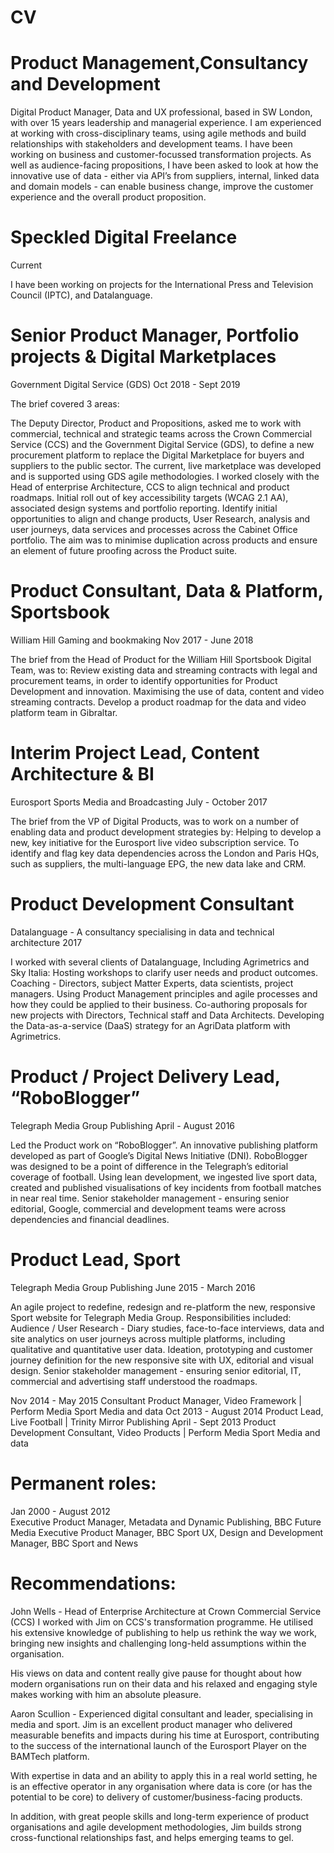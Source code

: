 # CV
# Product Management,Consultancy and Development
Digital Product Manager, Data and UX professional, based in SW London, with over 15 years leadership and managerial experience. 
I am experienced at working with cross-disciplinary teams, using agile methods and build relationships with stakeholders and development teams. I have been working on business and customer-focussed transformation projects. 
As well as audience-facing propositions, I have been asked to look at how the innovative use of data - either via API’s from suppliers, internal, linked data and domain models - can enable business change, improve the customer experience and the overall product proposition. 

# Speckled Digital Freelance 
Current

I have been working on projects for the International Press and Television Council (IPTC), and Datalanguage.

# Senior Product Manager, Portfolio projects & Digital Marketplaces
Government Digital Service (GDS)
Oct 2018 - Sept 2019	

The brief covered 3 areas: 

The Deputy Director, Product and Propositions, asked me to work with commercial, technical and strategic teams across the Crown Commercial Service (CCS) and the Government Digital Service (GDS), to define a new procurement platform to replace the Digital Marketplace for buyers and suppliers to the public sector. 
The current, live marketplace was developed and is supported using GDS agile methodologies.
I worked closely with the Head of enterprise Architecture, CCS to align technical and product roadmaps. 
Initial roll out of key accessibility targets (WCAG 2.1 AA), associated design systems and portfolio reporting.
Identify initial opportunities to align and change products, User Research, analysis and user journeys, data services and processes across the Cabinet Office portfolio. The aim was to minimise duplication across products and ensure an element of future proofing across the Product suite.

# Product Consultant, Data & Platform, Sportsbook
William Hill Gaming and bookmaking
Nov 2017 - June 2018

The brief from the Head of Product for the William Hill Sportsbook Digital Team, was to:
Review existing data and streaming contracts with legal and procurement teams, in order to identify opportunities for Product Development and innovation. Maximising the use of data, content and video streaming contracts. 
Develop a product roadmap for the data and video platform team in Gibraltar.

# Interim Project Lead, Content Architecture & BI
Eurosport Sports Media and Broadcasting
July - October 2017	 

The brief from the VP of Digital Products, was to work on a number of enabling data and product development strategies by: 
Helping to develop a new, key initiative for the Eurosport live video subscription service.
To identify and flag key data dependencies across the London and Paris HQs, such as suppliers, the multi-language EPG, the new data lake and CRM. 

# Product Development Consultant
Datalanguage - A consultancy specialising in data and technical architecture
2017			

I worked with several clients of Datalanguage, Including Agrimetrics and Sky Italia:
Hosting workshops to clarify user needs and product outcomes.
Coaching - Directors, subject Matter Experts, data scientists, project managers. Using Product Management principles and agile processes and how they could be applied to their business.
Co-authoring proposals for new projects with Directors, Technical staff and Data Architects.
Developing the Data-as-a-service (DaaS) strategy for an AgriData platform with Agrimetrics.

# Product / Project Delivery Lead, “RoboBlogger”
Telegraph Media Group Publishing 
April - August 2016	

Led the Product work on “RoboBlogger”. An innovative publishing platform developed as part of Google’s Digital News Initiative (DNI). 
RoboBlogger was designed to be a point of difference in the Telegraph’s editorial coverage of football. 
Using lean development, we ingested live sport data, created and published visualisations of key incidents from football matches in near real time. 
Senior stakeholder management - ensuring senior editorial, Google, commercial and development teams were across dependencies and financial deadlines.

# Product Lead, Sport
Telegraph Media Group Publishing
June 2015  - March 2016	

An agile project to redefine, redesign and re-platform the new, responsive Sport website for Telegraph Media Group. Responsibilities included:
Audience / User Research - Diary studies, face-to-face interviews, data and site analytics on user journeys across multiple platforms, including qualitative and quantitative user data.
Ideation, prototyping and customer journey definition for the new responsive site with UX, editorial and visual design.
Senior stakeholder management - ensuring senior editorial, IT, commercial and advertising staff understood the roadmaps.

Nov 2014  - May 2015	Consultant Product Manager, Video Framework | Perform Media Sport Media and data 
Oct 2013 - August 2014 	Product Lead, Live Football | Trinity Mirror Publishing
April - Sept 2013		Product Development Consultant, Video Products | Perform Media Sport Media and data 

# Permanent roles: 

Jan 2000 - August 2012	
Executive Product Manager, Metadata and Dynamic Publishing, BBC Future Media
Executive Product Manager, BBC Sport
UX, Design and Development Manager, BBC Sport and News

# Recommendations:

John Wells - Head of Enterprise Architecture at Crown Commercial Service (CCS)
I worked with Jim on CCS's transformation programme. He utilised his extensive knowledge of publishing to help us rethink the way we work, bringing new insights and challenging long-held assumptions within the organisation. 

His views on data and content really give pause for thought about how modern organisations run on their data and his relaxed and engaging style makes working with him an absolute pleasure.

Aaron Scullion - Experienced digital consultant and leader, specialising in media and sport.
Jim is an excellent product manager who delivered measurable benefits and impacts during his time at Eurosport, contributing to the success of the international launch of the Eurosport Player on the BAMTech platform. 

With expertise in data and an ability to apply this in a real world setting, he is an effective operator in any organisation where data is core (or has the potential to be core) to delivery of customer/business-facing products. 

In addition, with great people skills and long-term experience of product organisations and agile development methodologies, Jim builds strong cross-functional relationships fast, and helps emerging teams to gel.


